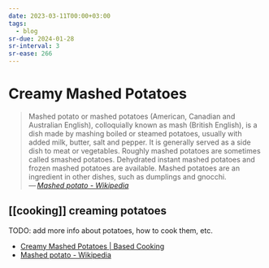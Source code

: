 ```yaml
---
date: 2023-03-11T00:00+03:00
tags:
  - blog
sr-due: 2024-01-28
sr-interval: 3
sr-ease: 266
---
```


# Creamy Mashed Potatoes

> Mashed potato or mashed potatoes (American, Canadian and Australian English),
> colloquially known as mash (British English), is a dish made by mashing boiled
> or steamed potatoes, usually with added milk, butter, salt and pepper. It is
> generally served as a side dish to meat or vegetables. Roughly mashed potatoes
> are sometimes called smashed potatoes. Dehydrated instant
> mashed potatoes and frozen mashed potatoes are available. Mashed
> potatoes are an ingredient in other dishes, such as dumplings and gnocchi.\
> — <cite>[Mashed potato - Wikipedia](https://en.wikipedia.org/wiki/Mashed_potato)</cite>

## [[cooking]] creaming potatoes

TODO: add more info about potatoes, how to cook them, etc.

- [Creamy Mashed Potatoes | Based Cooking](https://based.cooking/creamy-mashed-potatoes/)
- [Mashed potato - Wikipedia](https://en.wikipedia.org/wiki/Mashed_potato)
